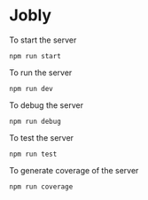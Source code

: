 # Jobly

To start the server

```
npm run start
```

To run the server

```
npm run dev
```

To debug the server

```
npm run debug
```

To test the server

```
npm run test
```

To generate coverage of the server

```
npm run coverage
```
